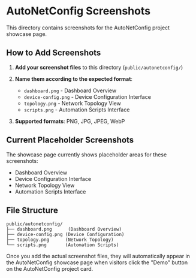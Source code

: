 # AutoNetConfig Screenshots

This directory contains screenshots for the AutoNetConfig project showcase page.

## How to Add Screenshots

1. **Add your screenshot files** to this directory (`public/autonetconfig/`)
2. **Name them according to the expected format**:
   - `dashboard.png` - Dashboard Overview
   - `device-config.png` - Device Configuration Interface
   - `topology.png` - Network Topology View
   - `scripts.png` - Automation Scripts Interface

3. **Supported formats**: PNG, JPG, JPEG, WebP

## Current Placeholder Screenshots

The showcase page currently shows placeholder areas for these screenshots:
- Dashboard Overview
- Device Configuration Interface  
- Network Topology View
- Automation Scripts Interface

## File Structure

```
public/autonetconfig/
├── dashboard.png      (Dashboard Overview)
├── device-config.png (Device Configuration)
├── topology.png      (Network Topology)
└── scripts.png       (Automation Scripts)
```

Once you add the actual screenshot files, they will automatically appear in the AutoNetConfig showcase page when visitors click the "Demo" button on the AutoNetConfig project card.
